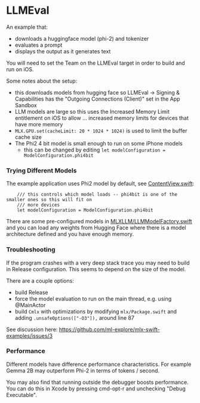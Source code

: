 #  LLMEval

An example that:

- downloads a huggingface model (phi-2) and tokenizer
- evaluates a prompt
- displays the output as it generates text

You will need to set the Team on the LLMEval target in order to build and run on iOS.

Some notes about the setup:

- this downloads models from hugging face so LLMEval -> Signing & Capabilities has the "Outgoing Connections (Client)" set in the App Sandbox
- LLM models are large so this uses the Increased Memory Limit entitlement on iOS to allow ... increased memory limits for devices that have more memory
- `MLX.GPU.set(cacheLimit: 20 * 1024 * 1024)` is used to limit the buffer cache size
- The Phi2 4 bit model is small enough to run on some iPhone models
    - this can be changed by editing `let modelConfiguration = ModelConfiguration.phi4bit`

### Trying Different Models

The example application uses Phi2 model by default, see [ContentView.swift](ContentView.swift#L58):

```
    /// this controls which model loads -- phi4bit is one of the smaller ones so this will fit on
    /// more devices
    let modelConfiguration = ModelConfiguration.phi4bit
```

There are some pre-configured models in [MLXLLM/LLMModelFactory.swift](../../Libraries/MLXLLM/LLMModelFactory.swift#L78)
and you can load any weights from Hugging Face where there
is a model architecture defined and you have enough
memory.

### Troubleshooting

If the program crashes with a very deep stack trace you may need to build
in Release configuration.  This seems to depend on the size of the model.

There are a couple options:

- build Release
- force the model evaluation to run on the main thread, e.g. using @MainActor
- build `Cmlx` with optimizations by modifying `mlx/Package.swift` and adding `.unsafeOptions(["-O3"]),` around line 87

See discussion here: https://github.com/ml-explore/mlx-swift-examples/issues/3

### Performance

Different models have difference performance characteristics. For example Gemma 2B may outperform Phi-2 in terms of tokens / second.

You may also find that running outside the debugger boosts performance.  You can do this in Xcode by pressing cmd-opt-r and unchecking "Debug Executable".
